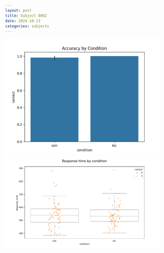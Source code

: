```yaml
---
layout: post
title: Subject 8002
date: 2024-10-13
categories: subjects
---
```


![](data/8002/run-12/8002_NF_acc.png)
![](data/8002/run-12/8002_NF_rt.png)
